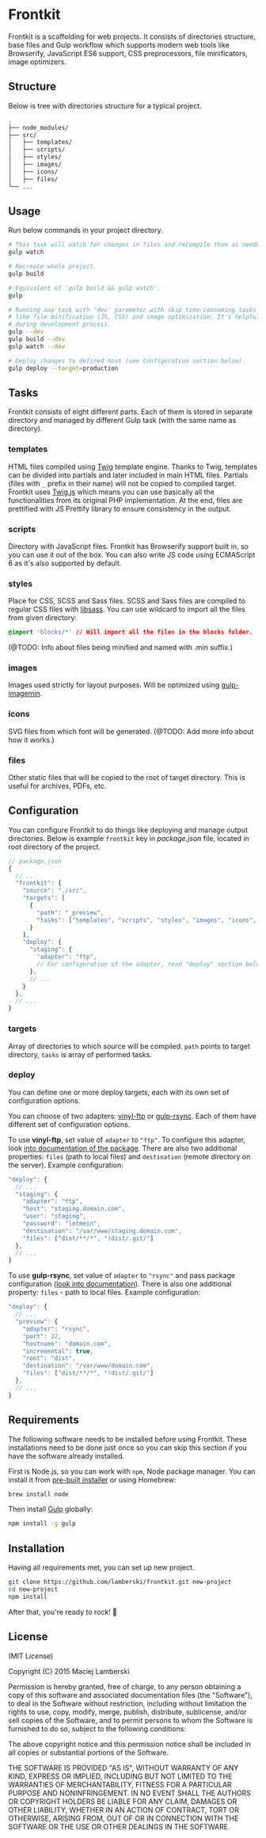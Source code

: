 # Frontkit

Frontkit is a scaffolding for web projects. It consists of directories structure, base files and Gulp workflow which supports modern web tools like Browserify, JavaScript ES6 support, CSS preprocessors, file minificators, image optimizers.

## Structure

Below is tree with directories structure for a typical project.

```bash
.
├── node_modules/
├── src/
│   ├── templates/
│   ├── scripts/
│   ├── styles/
│   ├── images/
│   ├── icons/
│   ├── files/
└── ...
```

## Usage

Run below commands in your project directory.

```bash
# This task will watch for changes in files and recompile them as needed.
gulp watch

# Recreate whole project.
gulp build

# Equivalent of 'gulp build && gulp watch'.
gulp

# Running any task with 'dev' parameter with skip time-consuming tasks
# like file minification (JS, CSS) and image optimization. It's helpful
# during development process.
gulp --dev
gulp build --dev
gulp watch --dev

# Deploy changes to defined host (see Configuration section below).
gulp deploy --target=production
```

## Tasks

Frontkit consists of eight different parts. Each of them is stored in separate directory and managed by different Gulp task (with the same name as directory).

### templates

HTML files compiled using [Twig](http://twig.sensiolabs.org) template engine. Thanks to Twig, templates can be divided into partials and later included in main HTML files. Partials (files with `_` prefix in their name) will not be copied to compiled target. Frontkit uses [Twig.js](https://github.com/justjohn/twig.js) which means you can use basically all the functionalities from its original PHP implementation. At the end, files are prettified with JS Prettify library to ensure consistency in the output.

### scripts

Directory with JavaScript files. Frontkit has Browserify support built in, so you can use it out of the box. You can also write JS code using ECMAScript 6 as it's also supported by default.

### styles

Place for CSS, SCSS and Sass files. SCSS and Sass files are compiled to regular CSS files with [libsass](https://github.com/sass/node-sass). You can use wildcard to import all the files from given directory:

```css
@import 'blocks/*' // Will import all the files in the blocks folder.
```

(@TODO: Info about files being minified and named with .min suffix.)

### images

Images used strictly for layout purposes. Will be optimized using [gulp-imagemin](https://github.com/sindresorhus/gulp-imagemin).

### icons

SVG files from which font will be generated. (@TODO: Add more info about how it works.)

### files

Other static files that will be copied to the root of target directory. This is useful for archives, PDFs, etc.

## Configuration

You can configure Frontkit to do things like deploying and manage output directories. Below is example `frontkit` key in _package.json_ file, located in root directory of the project.

```javascript
// package.json
{
  // ...
  "frontkit": {
    "source": "./src",
    "targets": [
      {
        "path": "_preview",
        "tasks": ["templates", "scripts", "styles", "images", "icons", "files"]
      }
    ],
    "deploy": {
      "staging": {
        "adapter": "ftp",
        // For configuration of the adapter, read "deploy" section below.
      },
      // ...
    }
  },
  // ...
}
```

### targets

Array of directories to which source will be compiled. `path` points to target directory, `tasks` is array of performed tasks.

### deploy

You can define one or more deploy targets, each with its own set of configuration options.

You can choose of two adapters: [vinyl-ftp](https://github.com/morris/vinyl-ftp) or [gulp-rsync](https://github.com/jerrysu/gulp-rsync). Each of them have different set of configuration options.

To use **vinyl-ftp**, set value of `adapter` to `"ftp"`. To configure this adapter, look [into documentation of the package](https://github.com/morris/vinyl-ftp#ftpcreate-config-). There are also two additional properties: `files` (path to local files) and `destination` (remote directory on the server). Example configuration:

```javascript
"deploy": {
  // ...
  "staging": {
    "adapter": "ftp",
    "host": "staging.domain.com",
    "user": "staging",
    "password": "letmein",
    "destination": "/var/www/staging.domain.com",
    "files": ["dist/**/*", "!dist/.git/"]
  },
  // ...
}
```

To use **gulp-rsync**, set value of `adapter` to `"rsync"` and pass package configuration ([look into documentation](https://github.com/jerrysu/gulp-rsync#rsyncoptions)). There is also one additional property: `files` - path to local files. Example configuration:

```javascript
"deploy": {
  // ...
  "preview": {
    "adapter": "rsync",
    "port": 22,
    "hostname": "domain.com",
    "incremental": true,
    "root": "dist",
    "destination": "/var/www/domain.com",
    "files": ["dist/**/*", "!dist/.git/"]
  },
  // ...
}
```

## Requirements

The following software needs to be installed before using Frontkit. These installations need to be done just once so you can skip this section if you have the software already installed.

First is Node.js, so you can work with `npm`, Node package manager. You can install it from [pre-built installer](http://nodejs.org) or using Homebrew:

```bash
brew install node
```

Then install [Gulp](http://gulpjs.com) globally:

```bash
npm install -g gulp
```

## Installation

Having all requirements met, you can set up new project.

```bash
git clone https://github.com/lamberski/frontkit.git new-project
cd new-project
npm install
```

After that, you're ready to rock! :metal:

## License

(MIT License)

Copyright (C) 2015 Maciej Lamberski

Permission is hereby granted, free of charge, to any person obtaining a copy of this software and associated documentation files (the "Software"), to deal in the Software without restriction, including without limitation the rights to use, copy, modify, merge, publish, distribute, sublicense, and/or sell copies of the Software, and to permit persons to whom the Software is furnished to do so, subject to the following conditions:

The above copyright notice and this permission notice shall be included in all copies or substantial portions of the Software.

THE SOFTWARE IS PROVIDED "AS IS", WITHOUT WARRANTY OF ANY KIND, EXPRESS OR IMPLIED, INCLUDING BUT NOT LIMITED TO THE WARRANTIES OF MERCHANTABILITY, FITNESS FOR A PARTICULAR PURPOSE AND NONINFRINGEMENT. IN NO EVENT SHALL THE AUTHORS OR COPYRIGHT HOLDERS BE LIABLE FOR ANY CLAIM, DAMAGES OR OTHER LIABILITY, WHETHER IN AN ACTION OF CONTRACT, TORT OR OTHERWISE, ARISING FROM, OUT OF OR IN CONNECTION WITH THE SOFTWARE OR THE USE OR OTHER DEALINGS IN THE SOFTWARE.
